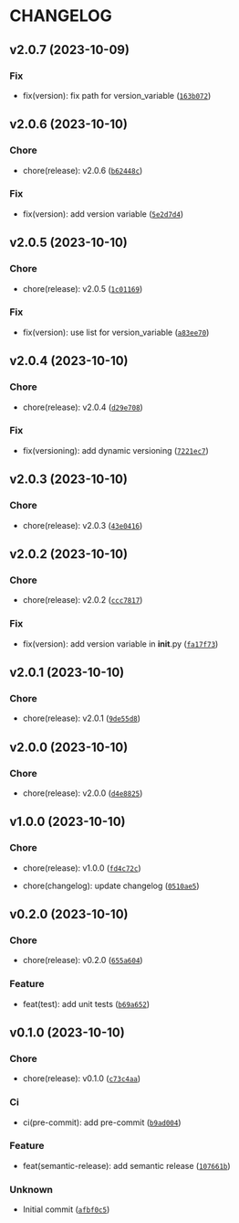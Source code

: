 # CHANGELOG



## v2.0.7 (2023-10-09)

### Fix

* fix(version): fix path for version_variable ([`163b072`](https://github.com/ELC/SemanticReleasePoC/commit/163b072dd50b71e947b3e02333da73f064f08023))


## v2.0.6 (2023-10-10)

### Chore

* chore(release): v2.0.6 ([`b62448c`](https://github.com/ELC/SemanticReleasePoC/commit/b62448ca6c9cc0535c02851a0c590f32938ac879))

### Fix

* fix(version): add version variable ([`5e2d7d4`](https://github.com/ELC/SemanticReleasePoC/commit/5e2d7d49b57d2f1fcbb1b7d40b286e841b37e666))


## v2.0.5 (2023-10-10)

### Chore

* chore(release): v2.0.5 ([`1c01169`](https://github.com/ELC/SemanticReleasePoC/commit/1c01169ce302d9bb7fad192d13acaf6ecd7934a8))

### Fix

* fix(version): use list for version_variable ([`a83ee70`](https://github.com/ELC/SemanticReleasePoC/commit/a83ee70c9cdbd604a6575fca02785ee3ef027c77))


## v2.0.4 (2023-10-10)

### Chore

* chore(release): v2.0.4 ([`d29e708`](https://github.com/ELC/SemanticReleasePoC/commit/d29e708cb1f4f240d8b4ace5284116d47fdefc69))

### Fix

* fix(versioning): add dynamic versioning ([`7221ec7`](https://github.com/ELC/SemanticReleasePoC/commit/7221ec74704c80fe4304109c1f2f4c3056f75b5c))


## v2.0.3 (2023-10-10)

### Chore

* chore(release): v2.0.3 ([`43e0416`](https://github.com/ELC/SemanticReleasePoC/commit/43e0416438cee39c4d402b7347fe2ce603d64381))


## v2.0.2 (2023-10-10)

### Chore

* chore(release): v2.0.2 ([`ccc7817`](https://github.com/ELC/SemanticReleasePoC/commit/ccc7817c1d656be76795b73b8435748407b9b0fa))

### Fix

* fix(version): add version variable in __init__.py ([`fa17f73`](https://github.com/ELC/SemanticReleasePoC/commit/fa17f73ee1e733168b7c15d8997886a14da4cc59))


## v2.0.1 (2023-10-10)

### Chore

* chore(release): v2.0.1 ([`9de55d8`](https://github.com/ELC/SemanticReleasePoC/commit/9de55d861f758e9839b16865a6cdac04053e19df))


## v2.0.0 (2023-10-10)

### Chore

* chore(release): v2.0.0 ([`d4e8825`](https://github.com/ELC/SemanticReleasePoC/commit/d4e88250549cefcbe355907729aaf9e7a22d88a8))


## v1.0.0 (2023-10-10)

### Chore

* chore(release): v1.0.0 ([`fd4c72c`](https://github.com/ELC/SemanticReleasePoC/commit/fd4c72cb5a88c0982fefcad8108c6f68032128ef))

* chore(changelog): update changelog ([`0510ae5`](https://github.com/ELC/SemanticReleasePoC/commit/0510ae5a46c328218de5fd504691413db8ade39e))


## v0.2.0 (2023-10-10)

### Chore

* chore(release): v0.2.0 ([`655a604`](https://github.com/ELC/SemanticReleasePoC/commit/655a604219d4dffac8507128cd4cbaa3a20f2918))

### Feature

* feat(test): add unit tests ([`b69a652`](https://github.com/ELC/SemanticReleasePoC/commit/b69a6529458021f945103d9fc581a907a0aa0161))


## v0.1.0 (2023-10-10)

### Chore

* chore(release): v0.1.0 ([`c73c4aa`](https://github.com/ELC/SemanticReleasePoC/commit/c73c4aa3c597628fc74b05f4bd97aadc1e8d151c))

### Ci

* ci(pre-commit): add pre-commit ([`b9ad004`](https://github.com/ELC/SemanticReleasePoC/commit/b9ad004b900322465a2d964bbdb8d73234fcfc24))

### Feature

* feat(semantic-release): add semantic release ([`107661b`](https://github.com/ELC/SemanticReleasePoC/commit/107661b985fabd98d1d048c351e03ab948e13258))

### Unknown

* Initial commit ([`afbf0c5`](https://github.com/ELC/SemanticReleasePoC/commit/afbf0c55dc692a4fa24762f6cfec2a041433270c))
